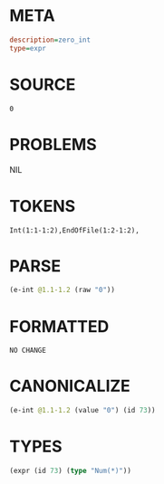 # META
~~~ini
description=zero_int
type=expr
~~~
# SOURCE
~~~roc
0
~~~
# PROBLEMS
NIL
# TOKENS
~~~zig
Int(1:1-1:2),EndOfFile(1:2-1:2),
~~~
# PARSE
~~~clojure
(e-int @1.1-1.2 (raw "0"))
~~~
# FORMATTED
~~~roc
NO CHANGE
~~~
# CANONICALIZE
~~~clojure
(e-int @1.1-1.2 (value "0") (id 73))
~~~
# TYPES
~~~clojure
(expr (id 73) (type "Num(*)"))
~~~
